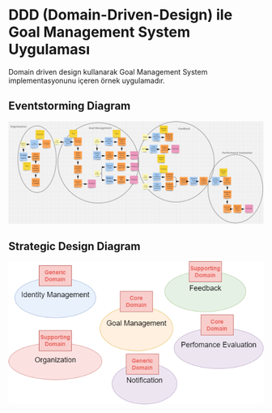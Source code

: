 # DDD (Domain-Driven-Design) ile Goal Management System Uygulaması
Domain driven design kullanarak Goal Management System implementasyonunu içeren örnek uygulamadır.

## Eventstorming Diagram
![Eventstorming Diagram](./eventstorming.png)

## Strategic Design Diagram
![Strategic Design Diagram](./strategicdesign.png)
